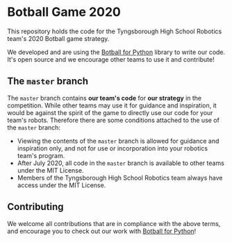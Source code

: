 # Botball Game 2020

This repository holds the code for the Tyngsborough High School Robotics team's 2020 Botball game strategy.

We developed and are using the [Botball for Python](https://github.com/tyngsboroughrobotics/botball) library to write our code. It's open source and we encourage other teams to use it and contribute!

## The `master` branch

The `master` branch contains **our team's code** for **our strategy** in the competition. While other teams may use it for guidance and inspiration, it would be against the spirit of the game to directly use our code for your team's robots. Therefore there are some conditions attached to the use of the `master` branch:

 - Viewing the contents of the `master` branch is allowed for guidance and inspiration only, and not for use or incorporation into your robotics team's program.
 - After July 2020, all code in the `master` branch is available to other teams under the MIT License.
 - Members of the Tyngsborough High School Robotics team always have access under the MIT License.

## Contributing

We welcome all contributions that are in compliance with the above terms, and encourage you to check out our work with [Botball for Python](https://github.com/tyngsboroughrobotics/botball)!
